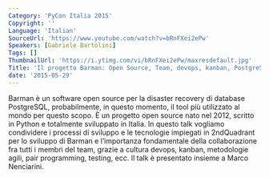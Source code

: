 ```yaml
---
Category: 'PyCon Italia 2015'
Copyright: ''
Language: 'Italian'
SourceUrl: 'https://www.youtube.com/watch?v=bRnFXei2ePw'
Speakers: [Gabriele Bartolini]
Tags: []
ThumbnailUrl: 'https://i.ytimg.com/vi/bRnFXei2ePw/maxresdefault.jpg'
Title: 'Il progetto Barman: Open Source, Team, devops, kanban, PostgreSQL e Python'
date: '2015-05-29'
---
```

Barman è un software open source per la disaster recovery di database PostgreSQL, probabilmente, in questo momento, il tool più utilizzato al mondo per questo scopo.
È un progetto open source nato nel 2012, scritto in Python e totalmente sviluppato in Italia.
In questo talk vogliamo condividere i processi di sviluppo e le tecnologie impiegati in 2ndQuadrant per lo sviluppo di Barman e l’importanza fondamentale della collaborazione fra tutti i membri del team, grazie a cultura devops, kanban, metodologie agili, pair programming, testing, ecc.
Il talk è presentato insieme a Marco Nenciarini.
